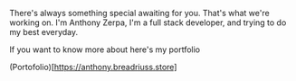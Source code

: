 There's always something special awaiting for you. That's what we're working on.
I'm Anthony Zerpa, I'm a full stack developer, and trying to do my best everyday.

If you want to know more about here's my portfolio

(Portofolio)[https://anthony.breadriuss.store]
